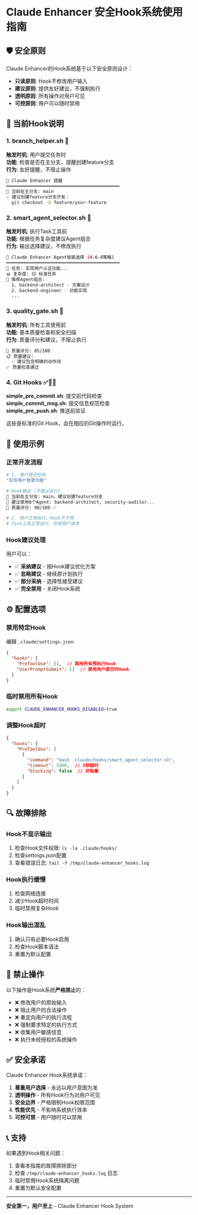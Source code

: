 # Claude Enhancer 安全Hook系统使用指南

## 🛡️ 安全原则

Claude Enhancer的Hook系统基于以下安全原则设计：
- **只读原则**: Hook不修改用户输入
- **建议原则**: 提供友好建议，不强制执行
- **透明原则**: 所有操作对用户可见
- **可控原则**: 用户可以随时禁用

## 🔧 当前Hook说明

### 1. branch_helper.sh 🌿
**触发时机**: 用户提交任务时  
**功能**: 检查是否在主分支，提醒创建feature分支  
**行为**: 友好提醒，不阻止操作

```bash
🌿 Claude Enhancer 提醒
═══════════════════════════════════════════
📍 当前在主分支: main
💡 建议创建feature分支开发：
  git checkout -b feature/your-feature
```

### 2. smart_agent_selector.sh 🤖  
**触发时机**: 执行Task工具前  
**功能**: 根据任务复杂度建议Agent组合  
**行为**: 输出选择建议，不修改执行

```bash
🤖 Claude Enhancer Agent智能选择 (4-6-8策略)
═══════════════════════════════════════════
📝 任务: 实现用户认证功能...
📊 复杂度: 🟡 标准任务
👥 推荐Agent组合:
  1. backend-architect - 方案设计
  2. backend-engineer - 功能实现
  ...
```

### 3. quality_gate.sh 🎯
**触发时机**: 所有工具使用前  
**功能**: 基本质量检查和安全扫描  
**行为**: 质量评分和建议，不阻止执行

```bash
🎯 质量评分: 85/100
📋 质量建议:
  💡 建议包含明确的动作词
✅ 质量检查通过
```

### 4. Git Hooks ✅📝🚀
**simple_pre_commit.sh**: 提交前代码检查  
**simple_commit_msg.sh**: 提交信息规范检查  
**simple_pre_push.sh**: 推送前验证  

这些是标准的Git Hook，会在相应的Git操作时运行。

## 📖 使用示例

### 正常开发流程
```bash
# 1. 用户提交任务
"实现用户登录功能"

# Hook输出 (不阻止执行)
🌿 当前在主分支: main，建议创建feature分支
🤖 建议使用6个Agent: backend-architect, security-auditor...  
🎯 质量评分: 90/100 ✅

# 2. 用户正常执行，Hook不干预
# Task工具正常运行，完成用户请求
```

### Hook建议处理
用户可以：
- ✅ **采纳建议** - 按Hook建议优化方案
- ✅ **忽略建议** - 继续原计划执行  
- ✅ **部分采纳** - 选择性接受建议
- ✅ **完全禁用** - 关闭Hook系统

## ⚙️ 配置选项

### 禁用特定Hook
编辑 `.claude/settings.json`:
```json
{
  "hooks": {
    "PreToolUse": [],  // 禁用所有预执行Hook
    "UserPromptSubmit": []  // 禁用用户提交时Hook
  }
}
```

### 临时禁用所有Hook
```bash
export CLAUDE_ENHANCER_HOOKS_DISABLED=true
```

### 调整Hook超时
```json
{
  "hooks": {
    "PreToolUse": [
      {
        "command": "bash .claude/hooks/smart_agent_selector.sh",
        "timeout": 5000,  // 5秒超时
        "blocking": false  // 非阻塞
      }
    ]
  }
}
```

## 🔍 故障排除

### Hook不显示输出
1. 检查Hook文件权限: `ls -la .claude/hooks/`
2. 检查settings.json配置
3. 查看错误日志: `tail -f /tmp/claude-enhancer_hooks.log`

### Hook执行缓慢
1. 检查网络连接 
2. 减少Hook超时时间
3. 临时禁用复杂Hook

### Hook输出混乱
1. 确认只有必要Hook启用
2. 检查Hook脚本语法
3. 重置为默认配置

## 🚫 禁止操作

以下操作是Hook系统**严格禁止**的：
- ❌ 修改用户的原始输入
- ❌ 阻止用户的合法操作  
- ❌ 重定向用户的执行流程
- ❌ 强制要求特定的执行方式
- ❌ 收集用户敏感信息
- ❌ 执行未经授权的系统操作

## ✅ 安全承诺

Claude Enhancer Hook系统承诺：
1. **尊重用户选择** - 永远以用户意图为准
2. **透明操作** - 所有Hook行为对用户可见
3. **安全边界** - 严格限制Hook权限范围
4. **性能优先** - 不影响系统执行效率
5. **可控可禁** - 用户随时可以禁用

## 📞 支持

如果遇到Hook相关问题：
1. 查看本指南的故障排除部分
2. 检查 `/tmp/claude-enhancer_hooks.log` 日志
3. 临时禁用Hook系统隔离问题
4. 重置为默认安全配置

---
**安全第一，用户至上** - Claude Enhancer Hook System
